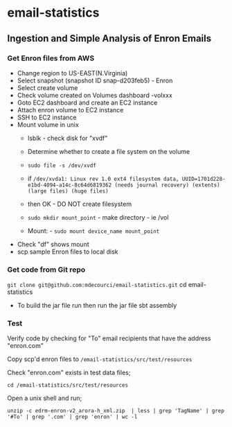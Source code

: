 # email-statistics
## Ingestion and Simple Analysis of Enron Emails

### Get Enron files from AWS 
* Change region to US-EAST(N.Virginia)
* Select snapshot (snapshot ID snap-d203feb5) - Enron
* Select create volume
* Check volume created on Volumes dashboard -volxxx
* Goto EC2 dashboard and create an EC2 instance
* Attach enron volume to EC2 instance
* SSH to EC2 instance
* Mount volume in unix
  * lsblk - check disk  for "xvdf"
  * Determine whether to create a file system on the volume
  * `sudo file -s /dev/xvdf` 
  * if `/dev/xvda1: Linux rev 1.0 ext4 filesystem data, UUID=1701d228-e1bd-4094-a14c-8c64d6819362 (needs journal recovery) (extents) (large files) (huge files)`
  * then OK - DO NOT create filesystem

  * `sudo mkdir mount_point` - make directory - ie /vol
  * Mount: - `sudo mount device_name mount_point`
 * Check "df" shows mount
 * scp sample Enron files to local disk

### Get code from Git repo 
`git clone git@github.com:mdecourci/email-statistics.git`
cd email-statistics
*  To build the jar file run then run the jar file
sbt assembly

### Test
Verify code by checking for "To" email recipients that have the address "enron.com"

Copy scp'd enron files to `/email-statistics/src/test/resources`

Check "enron.com" exists in test data files;

`cd /email-statistics/src/test/resources`

Open a unix shell and run;

`unzip -c edrm-enron-v2_arora-h_xml.zip  | less | grep 'TagName' | grep '#To' | grep '.com' | grep 'enron' | wc -l`


